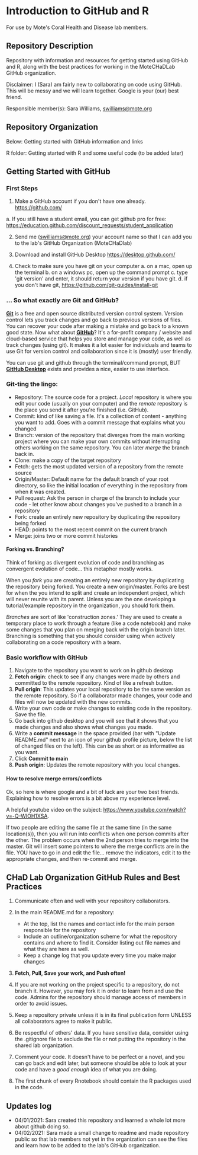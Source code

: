 # Introduction to GitHub and R

 For use by Mote's Coral Health and Disease lab members. 
 
## Repository Description

 Repository with information and resources for getting started using GitHub and R, along with the best practices for working in the MoteCHaDLab GitHub organization. 
 
 Disclaimer: I (Sara) am fairly new to collaborating on code using GitHub. This will be messy and we will learn together. Google is your (our) best friend.
 
 Responsible member(s): Sara Williams, swilliams@mote.org

## Repository Organization

Below: Getting started with GitHub information and links

R folder: Getting started with R and some useful code (to be added later)

## Getting Started with GitHub

### First Steps

1. Make a GitHub account if you don't have one already. https://github.com/

  a. If you still have a student email, you can get github pro for free: https://education.github.com/discount_requests/student_application

2. Send me (swilliams@mote.org) your account name so that I can add you to the lab's GitHub Organization (MoteCHaDlab)
  
3. Download and install GitHub Desktop https://desktop.github.com/

4. Check to make sure you have git on your computer
  a. on a mac, open up the terminal
  b. on a windows pc, open up the command prompt
  c. type 'git version' and enter, it should return your version if you have git.
  d. if you don't have git, https://github.com/git-guides/install-git 
  
### ... So what exactly are Git and GitHub?

**[Git](https://git-scm.com)** is a free and open source distributed version control system. Version control lets you track changes and go back to previous versions of files. You can recover your code after making a mistake and go back to a known good state. Now what about **[GitHub](https://github.com)**? It's a for-profit company / website and cloud-based service that helps you store and manage your code, as well as track changes (using git). It makes it a lot easier for individuals and teams to use Git for version control and collaboration since it is (mostly) user friendly. 

You can use git and github through the terminal/command prompt, BUT **[GitHub Desktop](https://desktop.github.com/)** exists and provides a nice, easier to use interface. 

### Git-ting the lingo:

* Repository: The source code for a project. *Local* repository is where you edit your code (usually on your computer) and the *remote* repository is the place you send it after you're finished (i.e. GitHub).
* Commit: kind of like saving a file. It's a collection of content - anything you want to add. Goes with a commit message that explains what you changed
* Branch: version of the repository that diverges from the main working project where you can make your own commits without interrupting others working on the same repository. You can later *merge* the branch back in.
* Clone: make a copy of the target repository
* Fetch: gets the most updated version of a repository from the remote source
* Origin/Master: Default name for the default branch of your root directory, so like the initial location of everything in the repository from when it was created.
* Pull request: Ask the person in charge of the branch to include your code - let other know about changes you've pushed to a branch in a repository
* Fork: create an entirely new repository by duplicating the repository being forked
* HEAD: points to the most recent commit on the current branch
* Merge: joins two or more commit histories

#### Forking vs. Branching?

Think of forking as divergent evolution of code and branching as convergent evolution of code... this metaphor mostly works. 

When you *fork* you are creating an entirely new repository by duplicating the repository being forked. You create a new origin/master. Forks are best for when the you intend to split and create an independent project, which will never reunite with its parent. Unless you are the one developing a tutorial/example repository in the organization, you should fork them. 

*Branches* are sort of like 'construction zones.' They are used to create a temporary place to work through a feature (like a code notebook) and make some changes that you plan on merging back with the origin branch later. Branching is something that you should consider using when actively collaborating on a code repository with a team.

### Basic workflow with GitHub

1. Navigate to the repository you want to work on in github desktop
2. **Fetch origin**: check to see if any changes were made by others and committed to the remote repository. Kind of like a refresh button.
3. **Pull origin**: This updates your local repository to be the same version as the remote repository. So if a collaborator made changes, your code and files will now be updated with the new commits. 
4. Write your own code or make changes to existing code in the repository. Save the file.
5. Go back into github desktop and you will see that it shows that you made changes and also shows what changes you made. 
6. Write a **commit message** in the space provided (bar with "Update README.md" next to an icon of your github profile picture, below the list of changed files on the left). This can be as short or as informative as you want.
7. Click **Commit to main**
8. **Push origin**: Updates the remote repository with you local changes.

#### How to resolve merge errors/conflicts

Ok, so here is where google and a bit of luck are your two best friends. Explaining how to resolve errors is a bit above  my experience level. 

A helpful youtube video on the subject: https://www.youtube.com/watch?v=-Q-WIOH1XSA.

If two people are editing the same file at the same time (in the same location(s)), then you will run into conflicts when one person commits after the other. The problem occurs when the 2nd person tries to merge into the master. Git will insert some pointers to where the merge conflicts are in the file. YOU have to go in and edit the file... remove the indicators, edit it to the appropriate changes, and then re-commit and merge. 

## CHaD Lab Organization GitHub Rules and Best Practices

1. Communicate often and well with your repository collaborators.
2. In the main README.md for a repository:

    * At the top, list the names and contact info for the main person responsible for the repository
    * Include an outline/organization scheme for what the repository contains and where to find it. Consider listing out file names and what they are here as well.
    * Keep a change log that you update every time you make major changes
3. **Fetch, Pull, Save your work, and Push often!**
4. If you are not working on the project specific to a repository, do not branch it. However, you may fork it in order to learn from and use the code. Admins for the repository should manage access of members in order to avoid issues.
5. Keep a repository private unless it is in its final publication form UNLESS all collaborators agree to make it public. 
6. Be respectful of others' data. If you have sensitive data, consider using the .gitignore file to exclude the file or not putting the repository in the shared lab organization. 
7. Comment your code. It doesn't have to be perfect or a novel, and you can go back and edit later, but someone should be able to look at your code and have a *good enough* idea of what you are doing.
8. The first chunk of every Rnotebook should contain the R packages used in the code. 

## Updates log

* 04/01/2021: Sara created this repository and learned a whole lot more about github doing so.
* 04/02/2021: Sara made a small change to readme and made repository public so that lab members not yet in the organization can see the files and learn how to be added to the lab's GitHub organization.
